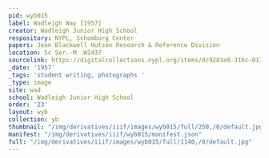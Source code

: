 ```yaml
---
pid: wyb015
label: Wadleigh Way [1957]
creator: Wadleigh Junior High School
respository: NYPL, Schomburg Center
papers: Jean Blackwell Hutson Research & Reference Division
location: Sc Ser.-M .W2437
sourcelink: https://digitalcollections.nypl.org/items/dc9281e0-31bc-0134-e754-00505686a51c
_date: '1957'
_tags: 'student writing, photographs '
_type: image
site: wad
school: Wadleigh Junior High School
order: '23'
layout: wyb
collection: yb
thumbnail: "/img/derivatives/iiif/images/wyb015/full/250,/0/default.jpg"
manifest: "/img/derivatives/iiif/wyb015/manifest.json"
full: "/img/derivatives/iiif/images/wyb015/full/1140,/0/default.jpg"
---
```

